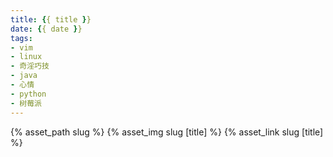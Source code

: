 ```yaml
---
title: {{ title }}
date: {{ date }}
tags:
- vim
- linux
- 奇淫巧技
- java
- 心情
- python
- 树莓派
---
```





<!--more-->

<!--你看不到我-->

{% asset_path slug %}
{% asset_img slug [title] %}
{% asset_link slug [title] %}
